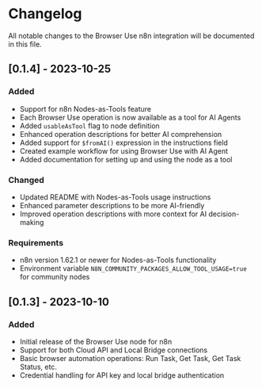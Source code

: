 # Changelog

All notable changes to the Browser Use n8n integration will be documented in this file.

## [0.1.4] - 2023-10-25

### Added
- Support for n8n Nodes-as-Tools feature
- Each Browser Use operation is now available as a tool for AI Agents
- Added `usableAsTool` flag to node definition
- Enhanced operation descriptions for better AI comprehension
- Added support for `$fromAI()` expression in the instructions field
- Created example workflow for using Browser Use with AI Agent
- Added documentation for setting up and using the node as a tool

### Changed
- Updated README with Nodes-as-Tools usage instructions
- Enhanced parameter descriptions to be more AI-friendly
- Improved operation descriptions with more context for AI decision-making

### Requirements
- n8n version 1.62.1 or newer for Nodes-as-Tools functionality
- Environment variable `N8N_COMMUNITY_PACKAGES_ALLOW_TOOL_USAGE=true` for community nodes

## [0.1.3] - 2023-10-10

### Added
- Initial release of the Browser Use node for n8n
- Support for both Cloud API and Local Bridge connections
- Basic browser automation operations: Run Task, Get Task, Get Task Status, etc.
- Credential handling for API key and local bridge authentication 